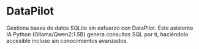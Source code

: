 # DataPilot
Gestiona bases de datos SQLite sin esfuerzo con DataPilot. Este asistente IA Python (Ollama/Qwen2:1.5B) genera consultas SQL por ti, haciéndolo accesible incluso sin conocimientos avanzados.

